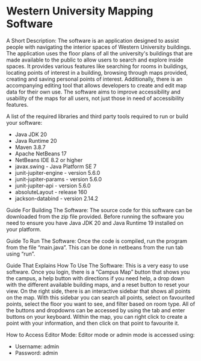 # Western University Mapping Software
A Short Description:
The software is an application designed to assist people with navigating the 
interior spaces of Western University buildings. The application uses the floor 
plans of all the university's buildings that are made available to the public 
to allow users to search and explore inside spaces. It provides various features
 like searching for rooms in buildings, locating points of interest in a 
building, browsing through maps provided, creating and saving personal points
 of interest. Additionally, there is an accompanying editing tool that allows
 developers to create and edit map data for their own use. The software aims 
to improve accessibility and usability of the maps for all users, not just 
those in need of accessibility features.

A list of the required libraries and third party tools required to run or 
build your software:
* Java JDK 20
* Java Runtime 20
* Maven 3.8.7
* Apache NetBeans 17
* NetBeans IDE 8.2 or higher
* javax.swing - Java Platform SE 7
* junit-jupiter-engine - version 5.6.0
* junit-jupiter-params - version 5.6.0
* junit-jupiter-api - version 5.6.0
* absoluteLayout - release 160
* jackson-databind - version 2.14.2

Guide For Building The Software: 
The source code for this software can be downloaded from the zip file 
provided. Before running the software you need to ensure you have Java JDK 20 
and Java Runtime 19 installed on your platform. 

Guide To Run The Software:
Once the code is compiled, run the program from the file “main.java”. This can
 be done in netbeans from the run tab using “run”.

Guide That Explains How To Use The Software:
This is a very easy to use software. Once you login, there is a “Campus Map” 
button that shows you the campus, a help button with directions if you need 
help, a drop down with the different available building maps, and a reset 
button to reset your view. On the right side, there is an interactive sidebar 
that shows all points on the map. With this sidebar you can search all 
points, select on favourited points, select the floor you want to see, and 
filter based on room type. All of the buttons and dropdowns can be accessed 
by using the tab and enter buttons on your keyboard. Within the map, you can 
right click to create a point with your information, and then click on that 
point to favourite it.


How to Access Editor Mode: 
Editor mode or admin mode is accessed using:
* Username: admin
* Password: admin


